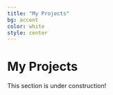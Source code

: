 ```yaml
---
title: "My Projects"
bg: accent
color: white
style: center
---
```


# My Projects

This section is under construction!
